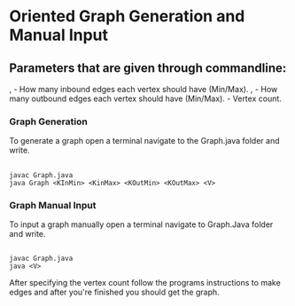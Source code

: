 # Oriented Graph Generation and Manual Input
## Parameters that are given through commandline:
<KInMin>, <KInMax> - How many inbound edges each vertex should have (Min/Max).
<KOutMin>, <KOutMax> - How many outbound edges each vertex should have (Min/Max).
<V> - Vertex count.
### Graph Generation
To generate a graph open a terminal navigate to the Graph.java folder and write.
##
    javac Graph.java
    java Graph <KInMin> <KinMax> <KOutMin> <KOutMax> <V>
### Graph Manual Input
To input a graph manually open a terminal navigate to Graph.Java folder and write.
##
    javac Graph.java
    java <V>
After specifying the vertex count follow the programs instructions to make edges and after you're finished you should get the graph.
